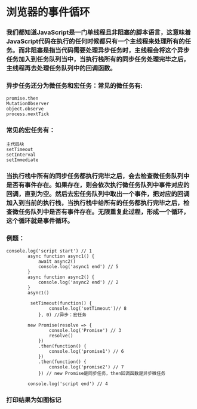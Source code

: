 <!--
 * @Description: 
 * @Author: 曹俊
 * @Date: 2022-06-08 20:48:29
 * @LastEditors: 曹俊
 * @LastEditTime: 2022-06-14 10:42:21
-->
# 浏览器的事件循环

### 我们都知道JavaScript是一门单线程且非阻塞的脚本语言，这意味着JavaScript代码在执行的任何时候都只有一个主线程来处理所有的任务。而非阻塞是指当代码需要处理异步任务时，主线程会将这个异步任务加入到任务队列当中，当执行栈所有的同步任务处理完毕之后，主线程再去处理任务队列中的回调函数。

### 异步任务还分为微任务和宏任务：常见的微任务有:
```
promise.then
MutationObserver
object.observe
process.nextTick
```
### 常见的宏任务有：
```
主代码块
setTimeout
setInterval
setImmediate
```

### 当执行栈中所有的同步任务都执行完毕之后，会去检查微任务队列中是否有事件存在。如果存在，则会依次执行微任务队列中事件对应的回调，直到为空。然后去宏任务队列中取出一个事件，把对应的回调加入到当前的执行栈，当执行栈中给所有的任务都执行完毕之后，检查微任务队列中是否有事件存在。无限重复此过程，形成一个循环，这个循环就是事件循环。


### 例题：
```
console.log('script start') // 1
        async function async1() {
            await async2()
            console.log('async1 end') // 5
        }
        async function async2() {
            console.log('async2 end') // 2
        }
        async1()

         setTimeout(function() {
                console.log('setTimeout')// 8
            }, 0) //异步：宏任务

        new Promise(resolve => {
                console.log('Promise') // 3
                resolve()
            })
            .then(function() {
                console.log('promise1') // 6
            })
            .then(function() {
                console.log('promise2') // 7
            }) // new Promise是同步任务，then回调函数是异步微任务

        console.log('script end') // 4

```
### 打印结果为如图标记 

